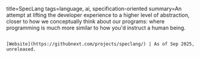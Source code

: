 title=SpecLang
tags=language, ai, specification-oriented
summary=An attempt at lifting the developer experience to a higher level of abstraction, closer to how we conceptually think about our programs: where programming is much more similar to how you'd instruct a human being.
~~~~~~

[Website](https://githubnext.com/projects/speclang/) | As of Sep 2025, unreleased.
